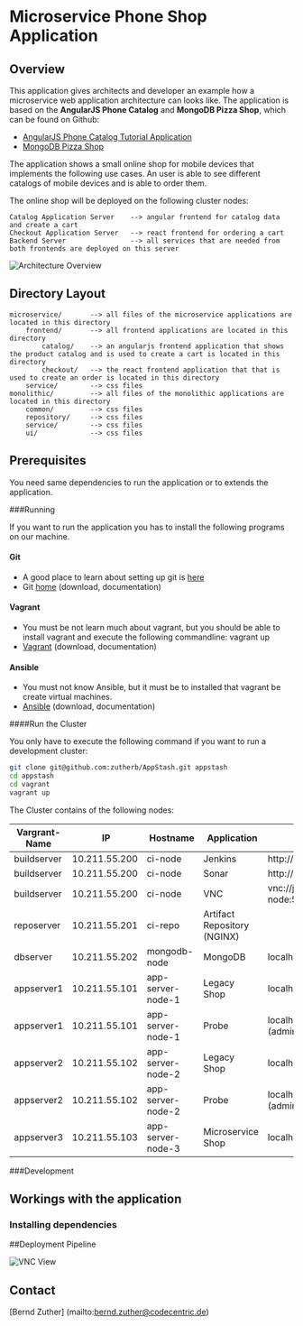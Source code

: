 # Microservice Phone Shop Application

## Overview

This application gives architects and developer an example how a microservice web application architecture can 
looks like. The application is based on the **AngularJS Phone Catalog** and **MongoDB Pizza Shop**, which can be found 
on Github: 
- [AngularJS Phone Catalog Tutorial Application](https://github.com/angular/angular-phonecat)
- [MongoDB Pizza Shop](https://github.com/comsysto/mongodb-onlineshop)

The application shows a small online shop for mobile devices that implements the following use cases. An user is able to
see different catalogs of mobile devices and is able to order them.

The online shop will be deployed on the following cluster nodes:

    Catalog Application Server    --> angular frontend for catalog data and create a cart
    Checkout Application Server   --> react frontend for ordering a cart
    Backend Server                --> all services that are needed from both frontends are deployed on this server 
    
![Architecture Overview](https://raw.githubusercontent.com/zutherb/AppStash/ci-server/external/images/deployment-diagram.png)

## Directory Layout

    microservice/       --> all files of the microservice applications are located in this directory
        frontend/       --> all frontend applications are located in this directory
            catalog/    --> an angularjs frontend application that shows the product catalog and is used to create a cart is located in this directory
            checkout/   --> the react frontend application that that is used to create an order is located in this directory
        service/        --> css files
    monolithic/         --> all files of the monolithic applications are located in this directory
        common/         --> css files
        repository/     --> css files
        service/        --> css files
        ui/             --> css files

## Prerequisites

You need same dependencies to run the application or to extends the application.

###Running 

If you want to run the application you has to install the following programs on our machine.

#### Git

- A good place to learn about setting up git is [here](https://help.github.com/articles/set-up-git)
- Git [home](http://git-scm.com/) (download, documentation)

#### Vagrant

- You must be not learn much about vagrant, but you should be able to install vagrant and execute the following 
  commandline: vagrant up
- [Vagrant](https://www.vagrantup.com/) (download, documentation)

#### Ansible

- You must not know Ansible, but it must be to installed that vagrant be create virtual machines.
- [Ansible](http://www.ansible.com/) (download, documentation)

####Run the Cluster 

You only have to execute the following command if you want to run a development cluster: 

```bash
git clone git@github.com:zutherb/AppStash.git appstash
cd appstash
cd vagrant
vagrant up
```

The Cluster contains of the following nodes:

Vargrant-Name | IP            | Hostname           | Application | Forward
--------------|---------------|--------------------|-------------|------------------------
buildserver   | 10.211.55.200 | ci-node            | Jenkins     |http://localhost:10000/
buildserver   | 10.211.55.200 | ci-node            | Sonar       |http://localhost:9000/
buildserver   | 10.211.55.200 | ci-node            | VNC         |vnc://jenkins@ci-node:5901
reposerver    | 10.211.55.201 | ci-repo            | Artifact Repository (NGINX) |
dbserver      | 10.211.55.202 | mongodb-node       | MongoDB     | localhost:27017
appserver1    | 10.211.55.101 | app-server-node-1  | Legacy Shop | localhost:8080/shop/
appserver1    | 10.211.55.101 | app-server-node-1  | Probe       | localhost:8080/probe/ (admin / topsecret)
appserver2    | 10.211.55.102 | app-server-node-2  | Legacy Shop | localhost:8081/shop/
appserver2    | 10.211.55.102 | app-server-node-2  | Probe             | localhost:8081/probe/ (admin / topsecret)
appserver3    | 10.211.55.103 | app-server-node-3  | Microservice Shop | localhost:8082

###Development

## Workings with the application


### Installing dependencies

##Deployment Pipeline

![VNC View](https://raw.githubusercontent.com/zutherb/AppStash/ci-server/external/images/vnc-jenkins.png)

## Contact

[Bernd Zuther] (mailto:bernd.zuther@codecentric.de)


